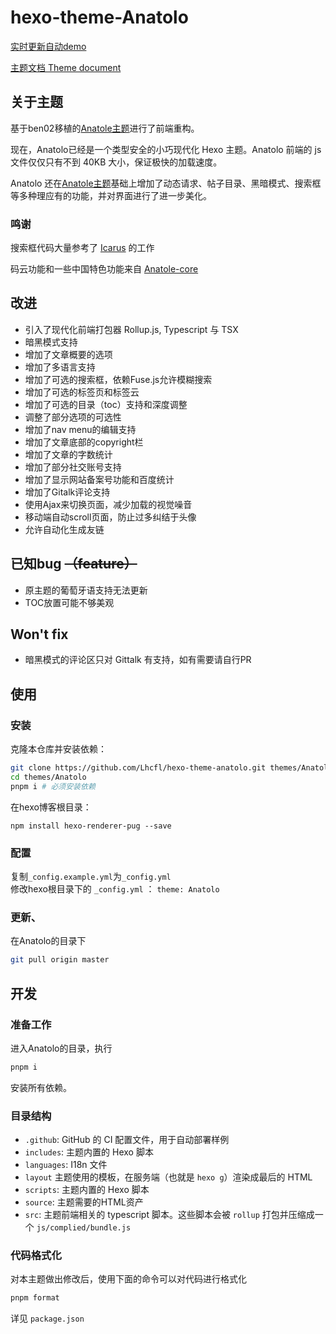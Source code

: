 # hexo-theme-Anatolo

[实时更新自动demo](https://lhcfl.github.io/Anatolodemo)

[主题文档 Theme document](https://lhcfl.github.io/Anatolodemo/tags/Anatolo-Tutorial/)

## 关于主题

基于ben02移植的[Anatole主题](https://github.com/Ben02/hexo-theme-Anatole)进行了前端重构。

现在，Anatolo已经是一个类型安全的小巧现代化 Hexo 主题。Anatolo 前端的 js 文件仅仅只有不到 40KB 大小，保证极快的加载速度。

Anatolo 还在[Anatole主题](https://github.com/Ben02/hexo-theme-Anatole)基础上增加了动态请求、帖子目录、黑暗模式、搜索框等多种理应有的功能，并对界面进行了进一步美化。

### 鸣谢

搜索框代码大量参考了 [Icarus](https://github.com/ppoffice/hexo-theme-icarus) 的工作

码云功能和一些中国特色功能来自 [Anatole-core](https://github.com/mrcore/hexo-theme-Anatole-Core)

## 改进

- 引入了现代化前端打包器 Rollup.js, Typescript 与 TSX
- 暗黑模式支持
- 增加了文章概要的选项
- 增加了多语言支持
- 增加了可选的搜索框，依赖Fuse.js允许模糊搜索
- 增加了可选的标签页和标签云
- 增加了可选的目录（toc）支持和深度调整
- 调整了部分选项的可选性
- 增加了nav menu的编辑支持
- 增加了文章底部的copyright栏
- 增加了文章的字数统计
- 增加了部分社交账号支持
- 增加了显示网站备案号功能和百度统计
- 增加了Gitalk评论支持
- 使用Ajax来切换页面，减少加载的视觉噪音
- 移动端自动scroll页面，防止过多纠结于头像
- 允许自动化生成友链

## 已知bug ~~（feature）~~

- 原主题的葡萄牙语支持无法更新
- TOC放置可能不够美观

## Won't fix

- 暗黑模式的评论区只对 Gittalk 有支持，如有需要请自行PR

## 使用

### 安装

克隆本仓库并安装依赖：

```bash
git clone https://github.com/Lhcfl/hexo-theme-anatolo.git themes/Anatolo
cd themes/Anatolo
pnpm i # 必须安装依赖
```

在hexo博客根目录：

```
npm install hexo-renderer-pug --save
```

### 配置

复制`_config.example.yml`为`_config.yml`  
修改hexo根目录下的 `_config.yml` ： `theme: Anatolo`

### 更新、

在Anatolo的目录下

```bash
git pull origin master
```

## 开发

### 准备工作

进入Anatolo的目录，执行

```bash
pnpm i
```

安装所有依赖。

### 目录结构

- `.github`: GitHub 的 CI 配置文件，用于自动部署样例
- `includes`: 主题内置的 Hexo 脚本
- `languages`: I18n 文件
- `layout` 主题使用的模板，在服务端（也就是 `hexo g`）渲染成最后的 HTML
- `scripts`: 主题内置的 Hexo 脚本
- `source`: 主题需要的HTML资产
- `src`: 主题前端相关的 typescript 脚本。这些脚本会被 `rollup` 打包并压缩成一个 `js/complied/bundle.js`

### 代码格式化

对本主题做出修改后，使用下面的命令可以对代码进行格式化

```bash
pnpm format
```

详见 `package.json`
